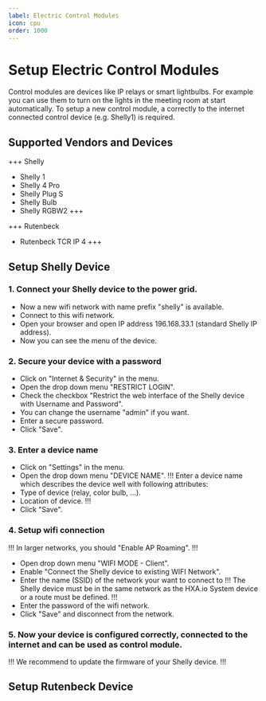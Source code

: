 ```yaml
---
label: Electric Control Modules
icon: cpu
order: 1000
---
```

# Setup Electric Control Modules

Control modules are devices like IP relays or smart lightbulbs. For example you can use them to turn on the lights in the meeting room at start automatically.
To setup a new control module, a correctly to the internet connected control device (e.g. Shelly1) is required.

## Supported Vendors and Devices

+++ Shelly
 - Shelly 1
 - Shelly 4 Pro
 - Shelly Plug S
 - Shelly Bulb
 - Shelly RGBW2
+++


+++ Rutenbeck
 - Rutenbeck TCR IP 4
+++

## Setup Shelly Device

### 1. Connect your Shelly device to the power grid.
 - Now a new wifi network with name prefix "shelly" is available.
 - Connect to this wifi network.
 - Open your browser and open IP address 196.168.33.1 (standard Shelly IP address).
 - Now you can see the menu of the device.
### 2. Secure your device with a password
 - Click on "Internet & Security" in the menu.
 - Open the drop down menu "RESTRICT LOGIN".
 - Check the checkbox "Restrict the web interface of the Shelly device with Username and Password".
 - You can change the username "admin" if you want.
 - Enter a secure password.
 - Click "Save".
### 3. Enter a device name
 - Click on "Settings" in the menu.
 - Open the drop down menu "DEVICE NAME".
 !!!
 Enter a device name which describes the device well with following attributes:
 - Type of device (relay, color bulb, ...).
 - Location of device.
 !!!
 - Click "Save".
### 4. Setup wifi connection
 !!!
 In larger networks, you should "Enable AP Roaming".
 !!!
 - Open drop down menu "WIFI MODE - Client".
 - Enable "Connect the Shelly device to existing WIFI Network".
 - Enter the name (SSID) of the network your want to connect to
!!!
 The Shelly device must be in the same network as the HXA.io System device or a route must be defined.
!!!
 - Enter the password of the wifi network.
 - Click "Save" and disconnect from the network.
### 5. Now your device is configured correctly, connected to the internet and can be used as control module.
!!!
We recommend to update the firmware of your Shelly device.
!!!


## Setup Rutenbeck Device


